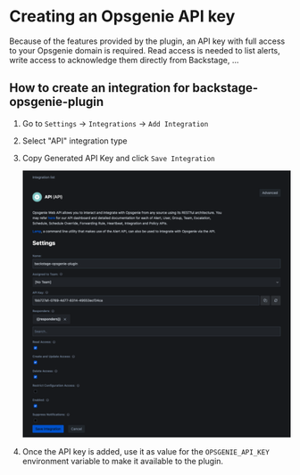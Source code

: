 # Creating an Opsgenie API key

Because of the features provided by the plugin, an API key with full access to your Opsgenie domain is required.
Read access is needed to list alerts, write access to acknowledge them directly from Backstage, …

## How to create an integration for backstage-opsgenie-plugin

1. Go to `Settings` -> `Integrations` -> `Add Integration`

1. Select "API" integration type

1. Copy Generated API Key and click `Save Integration`

    ![New API Integration Form](./new-integration-form.png)

1. Once the API key is added, use it as value for the `OPSGENIE_API_KEY` environment variable to make it available to the plugin.